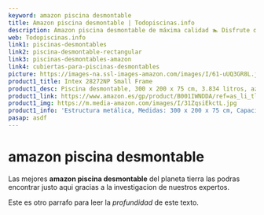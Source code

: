 ```yaml
---
keyword: amazon piscina desmontable
title: Amazon piscina desmontable | Todopiscinas.info
description: Amazon piscina desmontable de máxima calidad 🏊 Disfrute de amazon piscina desmontable para este verano 2021 a un precio asequible y de fácil instalación.
web: Todopiscinas.info
link1: piscinas-desmontables
link2: piscina-desmontable-rectangular
link3: piscinas-desmontables-amazon
link4: cubiertas-para-piscinas-desmontables
picture: https://images-na.ssl-images-amazon.com/images/I/61-uUQ3GR8L.jpg
product1_title: Intex 28272NP Small Frame
product1_desc: Piscina desmontable, 300 x 200 x 75 cm, 3.834 litros, azul
product1_link: https://www.amazon.es/gp/product/B001IWNDDA/ref=as_li_tl?ie=UTF8&camp=3638&creative=24630&creativeASIN=B001IWNDDA&linkCode=as2&tag=todopiscinas0e-21&linkId=25b9d647487c889cb6ef56ed63f50ca1
product1_img: https://m.media-amazon.com/images/I/31ZqsiEkctL.jpg
product1_info: 'Estructura metálica, Medidas: 300 x 200 x 75 cm, Capacidad 3.834 litros, Para 6 personas (+ 6 años), Fácil montaje, Forma rectangular'
pasap: asdf
---
```


# amazon piscina desmontable

Las mejores **amazon piscina desmontable** del planeta tierra las podras encontrar justo aqui gracias a la investigacion de nuestros expertos.

Este es otro parrafo para leer la _profundidad_ de este texto.
